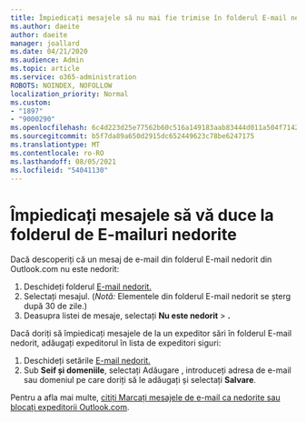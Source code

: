 ```yaml
---
title: Împiedicați mesajele să nu mai fie trimise în folderul E-mail nedorit din Outlook.com
ms.author: daeite
author: daeite
manager: joallard
ms.date: 04/21/2020
ms.audience: Admin
ms.topic: article
ms.service: o365-administration
ROBOTS: NOINDEX, NOFOLLOW
localization_priority: Normal
ms.custom:
- "1897"
- "9000290"
ms.openlocfilehash: 6c4d223d25e77562b60c516a149183aab83444d011a504f71424479792c97cfa
ms.sourcegitcommit: b5f7da89a650d2915dc652449623c78be6247175
ms.translationtype: MT
ms.contentlocale: ro-RO
ms.lasthandoff: 08/05/2021
ms.locfileid: "54041130"
---
```

# <a name="stop-messages-from-going-to-your-junk-email-folder"></a>Împiedicați mesajele să vă duce la folderul de E-mailuri nedorite

Dacă descoperiți că un mesaj de e-mail din folderul E-mail nedorit din Outlook.com nu este nedorit:

1. Deschideți folderul [E-mail nedorit.](https://outlook.live.com/mail/junkemail)
1. Selectați mesajul. (*Notă:* Elementele din folderul E-mail nedorit se șterg după 30 de zile.)
1. Deasupra listei de mesaje, selectați **Nu este nedorit**  >  **.**

Dacă doriți să împiedicați mesajele de la un expeditor sări în folderul E-mail nedorit, adăugați expeditorul în lista de expeditori siguri:

1. Deschideți setările [E-mail nedorit.](https://go.microsoft.com/fwlink/?linkid=2035804)
1. Sub **Seif și domeniile**, selectați Adăugare , introduceți adresa de e-mail sau domeniul pe care doriți să le adăugați și selectați **Salvare**. 

Pentru a afla mai multe, [citiți Marcați mesajele de e-mail ca nedorite sau blocați expeditorii Outlook.com](https://support.office.com/article/a3ece97b-82f8-4a5e-9ac3-e92fa6427ae4?wt.mc_id=Office_Outlook_com_Alchemy).
